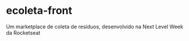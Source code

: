 # ecoleta-front
Um marketplace de coleta de resíduos, desenvolvido na Next Level Week da Rocketseat
